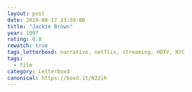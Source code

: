 ```yaml
---
layout: post 
date: 2019-08-17 23:59:00
title: "Jackie Brown"
year: 1997
rating: 0.8
rewatch: true
tags_letterboxd: narrative, netflix, streaming, HDTV, NYC
tags:
  - film
category: Letterboxd
canonical: https://boxd.it/N22ih
---
```


